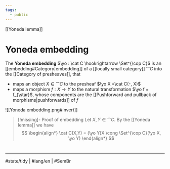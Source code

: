 ```yaml
---
tags:
  - public
---
```

[[Yoneda lemma]]
# Yoneda embedding

The **Yoneda embedding** $\yo : \cat C \hookrightarrow \Set^{\cop C}$ is an [[embedding#Category|embedding]]  of a [[locally small category]] $\cat C$ into the [[Category of presheaves]],
that 

- maps an object $X \in \cat C$ to the presheaf $\yo X =\cat C(-, X)$
- maps a morphism $f : X \to Y$ to the natural transformation $\yo f =  f_{\star}$, whose components are the [[Pushforward and pullback of morphisms|pushforwards]] of $f$

![[Yoneda embedding.png#invert]]

> [!missing]- Proof of embedding
> Let $X,Y \in \cat C$.
> By the [[Yoneda lemma]] we have
> $$
> \begin{align*}
> \cat C(X,Y) = (\yo Y)X \cong \Set^{\cop C}(\yo X, \yo Y)
> \end{align*}
> $$

#
---
#state/tidy | #lang/en | #SemBr
